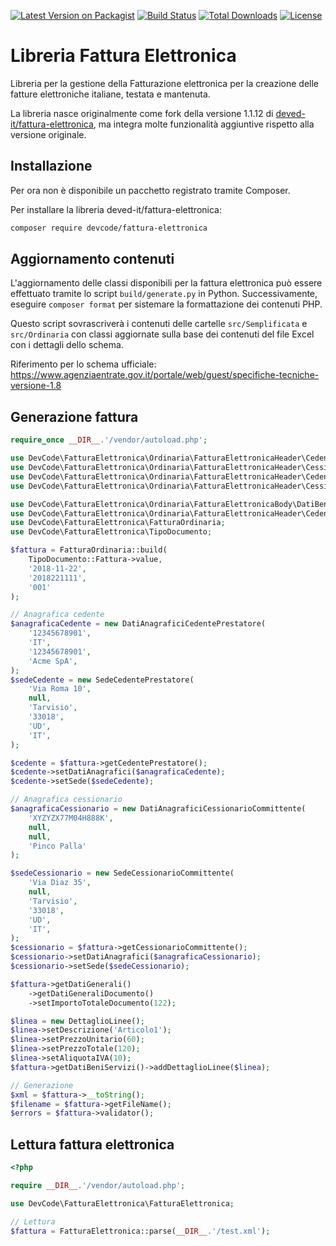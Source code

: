 [![Latest Version on Packagist](https://img.shields.io/packagist/v/deved/fattura-elettronica.svg?style=flat-square)](https://packagist.org/packages/deved/fattura-elettronica)
[![Build Status](https://travis-ci.org/deved-it/fattura-elettronica.svg?branch=master)](https://travis-ci.org/deved-it/fattura-elettronica)
[![Total Downloads](https://img.shields.io/packagist/dt/deved/fattura-elettronica.svg?style=flat-square)](https://packagist.org/packages/deved/fattura-elettronica)
[![License](https://poser.pugx.org/deved/fattura-elettronica/license)](https://packagist.org/packages/deved/fattura-elettronica)

# Libreria Fattura Elettronica

Libreria per la gestione della Fatturazione elettronica per la creazione delle fatture elettroniche italiane, testata e mantenuta.

La libreria nasce originalmente come fork della versione 1.1.12 di [deved-it/fattura-elettronica](https://github.com/deved-it/fattura-elettronica), ma integra molte funzionalità aggiuntive rispetto alla versione originale.

## Installazione

Per ora non è disponibile un pacchetto registrato tramite Composer.

Per installare la libreria deved-it/fattura-elettronica:
```bash
composer require devcode/fattura-elettronica
```

## Aggiornamento contenuti

L'aggiornamento delle classi disponibili per la fattura elettronica può essere effettuato tramite lo script `build/generate.py` in Python.
Successivamente, eseguire `composer format` per sistemare la formattazione dei contenuti PHP.

Questo script sovrascriverà i contenuti delle cartelle `src/Semplificata` e `src/Ordinaria` con classi aggiornate sulla base dei contenuti del file Excel con i dettagli dello schema.

Riferimento per lo schema ufficiale: https://www.agenziaentrate.gov.it/portale/web/guest/specifiche-tecniche-versione-1.8

## Generazione fattura

```php
require_once __DIR__.'/vendor/autoload.php';

use DevCode\FatturaElettronica\Ordinaria\FatturaElettronicaHeader\CedentePrestatore\DatiAnagrafici as DatiAnagraficiCedentePrestatore;
use DevCode\FatturaElettronica\Ordinaria\FatturaElettronicaHeader\CessionarioCommittente\DatiAnagrafici as DatiAnagraficiCessionarioCommittente;
use DevCode\FatturaElettronica\Ordinaria\FatturaElettronicaHeader\CedentePrestatore\Sede as SedeCedentePrestatore;
use DevCode\FatturaElettronica\Ordinaria\FatturaElettronicaHeader\CessionarioCommittente\Sede as SedeCessionarioCommittente;

use DevCode\FatturaElettronica\Ordinaria\FatturaElettronicaBody\DatiBeniServizi\DettaglioLinee;
use DevCode\FatturaElettronica\Ordinaria\FatturaElettronicaHeader\CedentePrestatore\DatiAnagrafici as DatiAnagraficiCedente;
use DevCode\FatturaElettronica\FatturaOrdinaria;
use DevCode\FatturaElettronica\TipoDocumento;

$fattura = FatturaOrdinaria::build(
    TipoDocumento::Fattura->value,
    '2018-11-22',
    '2018221111',
    '001'
);

// Anagrafica cedente
$anagraficaCedente = new DatiAnagraficiCedentePrestatore(
    '12345678901',
    'IT',
    '12345678901',
    'Acme SpA',
);
$sedeCedente = new SedeCedentePrestatore(
    'Via Roma 10',
    null,
    'Tarvisio',
    '33018',
    'UD',
    'IT',
);

$cedente = $fattura->getCedentePrestatore();
$cedente->setDatiAnagrafici($anagraficaCedente);
$cedente->setSede($sedeCedente);

// Anagrafica cessionario
$anagraficaCessionario = new DatiAnagraficiCessionarioCommittente(
    'XYZYZX77M04H888K',
    null,
    null,
    'Pinco Palla'
);

$sedeCessionario = new SedeCessionarioCommittente(
    'Via Diaz 35',
    null,
    'Tarvisio',
    '33018',
    'UD',
    'IT',
);
$cessionario = $fattura->getCessionarioCommittente();
$cessionario->setDatiAnagrafici($anagraficaCessionario);
$cessionario->setSede($sedeCessionario);

$fattura->getDatiGenerali()
    ->getDatiGeneraliDocumento()
    ->setImportoTotaleDocumento(122);

$linea = new DettaglioLinee();
$linea->setDescrizione('Articolo1');
$linea->setPrezzoUnitario(60);
$linea->setPrezzoTotale(120);
$linea->setAliquotaIVA(10);
$fattura->getDatiBeniServizi()->addDettaglioLinee($linea);

// Generazione
$xml = $fattura->__toString();
$filename = $fattura->getFileName();
$errors = $fattura->validator();
```

## Lettura fattura elettronica

```php
<?php

require __DIR__.'/vendor/autoload.php';

use DevCode\FatturaElettronica\FatturaElettronica;

// Lettura
$fattura = FatturaElettronica::parse(__DIR__.'/test.xml');
```
